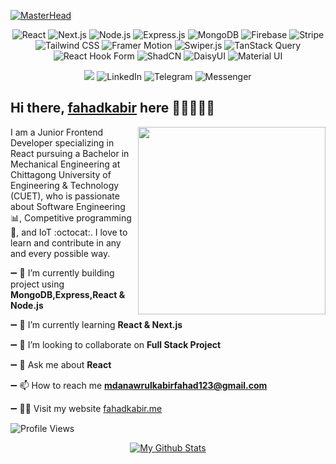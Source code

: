 [![MasterHead](https://i.ibb.co/M7HvktK/linkedin-cover.png)](https://rishavchanda.io)

<p align="center">
  
<img alt="React" src="https://img.shields.io/badge/-React-45b8d8?style=flat-square&logo=react&logoColor=white" />
<img alt="Next.js" src="https://img.shields.io/badge/-Next.js-000000?style=flat-square&logo=nextdotjs&logoColor=white" />
<img alt="Node.js" src="https://img.shields.io/badge/-Node.js-43853d?style=flat-square&logo=nodedotjs&logoColor=white" />
<img alt="Express.js" src="https://img.shields.io/badge/-Express.js-000000?style=flat-square&logo=express&logoColor=white" />
<img alt="MongoDB" src="https://img.shields.io/badge/-MongoDB-47A248?style=flat-square&logo=mongodb&logoColor=white" />
<img alt="Firebase" src="https://img.shields.io/badge/-Firebase-FFCA28?style=flat-square&logo=firebase&logoColor=white" />
<img alt="Stripe" src="https://img.shields.io/badge/-Stripe-008CDD?style=flat-square&logo=stripe&logoColor=white" />
<img alt="Tailwind CSS" src="https://img.shields.io/badge/-Tailwind%20CSS-38B2AC?style=flat-square&logo=tailwindcss&logoColor=white" />
<img alt="Framer Motion" src="https://img.shields.io/badge/-Framer%20Motion-0055FF?style=flat-square&logo=framer&logoColor=white" />
<img alt="Swiper.js" src="https://img.shields.io/badge/-Swiper.js-6332F6?style=flat-square&logo=swiper&logoColor=white" />
<img alt="TanStack Query" src="https://img.shields.io/badge/-TanStack%20Query-FF4154?style=flat-square&logo=reactquery&logoColor=white" />
<img alt="React Hook Form" src="https://img.shields.io/badge/-React%20Hook%20Form-EC5990?style=flat-square&logo=reacthookform&logoColor=white" />
<img alt="ShadCN" src="https://img.shields.io/badge/-ShadCN-3178C6?style=flat-square&logo=shadcn&logoColor=white" />
<img alt="DaisyUI" src="https://img.shields.io/badge/-DaisyUI-FF6A00?style=flat-square&logo=daisyui&logoColor=white" />
<img alt="Material UI" src="https://img.shields.io/badge/-Material%20UI-007FFF?style=flat-square&logo=mui&logoColor=white" />

</p>


<p align="center">
    <img src="https://img.shields.io/badge/-@mdanawrulkabirfahad123-c14438?style=flat-square&logo=gmail&logoColor=white" href="https://mail.google.com/mail/u/0/?fs=1&tf=cm&source=mailto&to=mdanawrulkabirfahad123@gmail.com" />
    <img alt="LinkedIn" src="https://img.shields.io/badge/-anawrulkabir-0072b1?style=flat-square&logo=linkedin&logoColor=white" href="https://www.linkedin.com/in/anawrulkabir/"/>
    <img alt="Telegram" src="https://img.shields.io/badge/-@daftdey-0088CC?style=flat-square&logo=telegram&logoColor=white" />
    <img alt="Messenger" src="https://img.shields.io/badge/-Messenger-0078FF?style=flat-square&logo=messenger&logoColor=white" href="https://www.facebook.com/profile.php?id=100073283195770"/>
</p>





 ## Hi there, [fahadkabir](https://fahadkabir.me) here 👋🏼👨🏻‍💻         


<a href="https://samujjwaal.me/"><img src="https://github.com/samujjwaal/samujjwaal/raw/master/etc/laptop.png" align="right" height="300" /></a>




I am a Junior Frontend Developer specializing in React pursuing a Bachelor in Mechanical Engineering at Chittagong University of Engineering & Technology (CUET),  who is passionate about Software Engineering :bar_chart:, Competitive programming :snake:, and IoT :octocat:. I love to learn and contribute in any and every possible way.

➖ 🔭 I’m currently building project using **MongoDB,Express,React & Node.js**

➖ 🌱 I’m currently learning **React & Next.js**

➖ 👯 I’m looking to collaborate on **Full Stack Project**

➖ 💬 Ask me about **React**

➖ 📫 How to reach me **mdanawrulkabirfahad123@gmail.com**

➖ 💇‍♂️ Visit my website [fahadkabir.me](https://fahadkabir.me)






  ![Profile Views](https://komarev.com/ghpvc/?username=anawrulkabir&color=blue)


<div align="center">
    <a href="https://github.com/anawrulkabir">
        <img src="https://github-readme-stats.vercel.app/api?username=anawrulkabir&show_icons=true&title_color=fff&icon_color=79ff97&text_color=9f9f9f&bg_color=151515" alt="My Github Stats" />
    </a>
</div>





